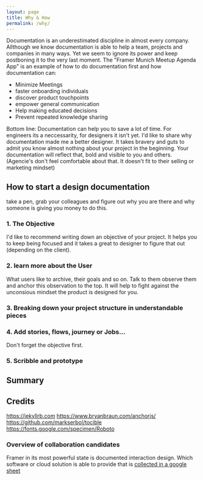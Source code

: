 ```yaml
---
layout: page
title: Why & How
permalink: /why/
---
```


Documentation is an underestimated discipline in almost every company. Allthough we know documentation is able to help a team, projects and companies in many ways. Yet we seem to ignore its power and keep postboning it to the very last moment. The "Framer Munich Meetup Agenda App" is an example of how to do documentation first and how documentation can:

* Minimize Meetings
* faster onboarding individuals
* discover product touchpoints
* empower general communication
* Help making educated decisions
* Prevent repeated knowledge sharing

Bottom line: Documentation can help you to save a lot of time. For engineers its a neccessarity, for designers it isn't yet. I'd like to share why documentation made me a better designer. It takes bravery and guts to admit you know almost nothing about your project in the beginning. Your documentation will reflect that, bold and visible to you and others. (Agencie's don't feel comfortable about that. It doesn't fit to their selling or marketing mindset)


## How to start a design documentation
take a pen, grab your colleagues and figure out why you are there and why someone is giving you money to do this.

### 1. The Objective

I'd like to recommend writing down an objective of your project. It helps you to keep being focused and it takes a great to designer to figure that out (depending on the client).

### 2. learn more about the User

What users like to archive, their goals and so on. Talk to them observe them and anchor this observation to the top. It will help to fight against the unconsious mindset the product is designed for you.

### 3. Breaking down your project structure in understandable pieces

### 4. Add stories, flows, journey or Jobs...
Don't forget the objective first.

### 5. Scribble and prototype

## Summary

## Credits

https://jekyllrb.com
https://www.bryanbraun.com/anchorjs/
https://github.com/markserbol/tocible
https://fonts.google.com/specimen/Roboto


### Overview of collaboration candidates

Framer in its most powerful state is documented interaction design. Which software or cloud solution is able to provide that is [collected in a google sheet](https://docs.google.com/spreadsheets/d/15Pv5R7PUbzoQm3y5n6bMCyR3-5SzqoUOQqh8QOApy3U/edit#gid=0)